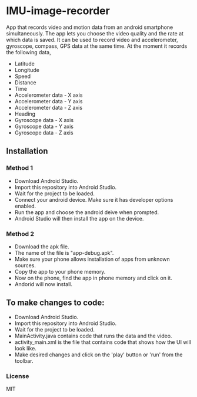 # IMU-image-recorder


App that records video and motion data from an android smartphone simultaneously. 
The app lets you choose the video quality and the rate at which data is saved.
It can be used to record video and accelerometer, gyroscope, compass, GPS data at the same time.
At the moment it records the following data,
- Latitude
- Longitude 
- Speed
- Distance
- Time
- Accelerometer data - X axis
- Accelerometer data - Y axis
- Accelerometer data - Z axis
- Heading
- Gyroscope data - X axis
- Gyroscope data - Y axis
- Gyroscope data - Z axis


## Installation 
### Method 1 

 - Download Android Studio.
 - Import this repository into Android Studio.
 - Wait for the project to be loaded. 
 - Connect your android device. Make sure it has developer options enabled.
 - Run the app and choose the android deive when prompted.
 - Android Studio will then install the app on the device. 

### Method 2

- Download the apk file.
- The name of the file is "app-debug.apk".
- Make sure your phone allows installation of apps from unknown sources.
- Copy the app to your phone memory.
- Now on the phone, find the app in phone memory and click on it.
- Andorid will now install.

## To make changes to code: 

 - Download Android Studio.
 - Import this repository into Android Studio.
 - Wait for the project to be loaded. 
 - MainActivity.java contains code that runs the data and the video.
 - activity_main.xml is the file that contains code that shows how the UI will look like.
 - Make desired changes and click on the 'play' button or 'run' from the toolbar. 



### License

MIT
